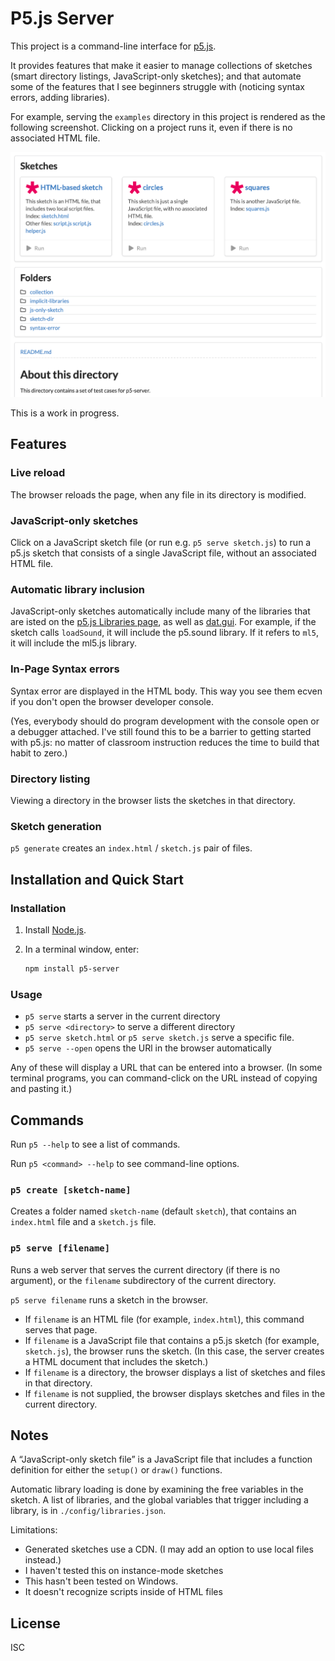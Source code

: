 # P5.js Server

This project is a command-line interface for [p5.js](https://p5js.org/).

It provides features that make it easier to manage collections of sketches
(smart directory listings, JavaScript-only sketches); and that automate some of
the features that I see beginners struggle with (noticing syntax errors, adding
libraries).

For example, serving the `examples` directory in this project is rendered as the
following screenshot. Clicking on a project runs it, even if there is no
associated HTML file.

![screenshot](docs/screenshot.png)

This is a work in progress.

## Features

### Live reload

The browser reloads the page, when any file in its directory is modified.

### JavaScript-only sketches

Click on a JavaScript sketch file (or run e.g. `p5 serve sketch.js`) to run a
p5.js sketch that consists of a single JavaScript file, without an associated
HTML file.

### Automatic library inclusion

JavaScript-only sketches automatically include many of the libraries that are
isted on the [p5.js Libraries page](https://p5js.org/libraries/), as well as
[dat.gui](https://github.com/dataarts/dat.gui). For example, if the sketch calls
`loadSound`, it will include the p5.sound library. If it refers to `ml5`, it
will include the ml5.js library.

### In-Page Syntax errors

Syntax error are displayed in the HTML body. This way you see them ecven if you
don't open the browser developer console.

(Yes, everybody should do program development with the console open or a
debugger attached. I've still found this to be a barrier to getting started with
p5.js: no matter of classroom instruction reduces the time to build that habit
to zero.)

### Directory listing

Viewing a directory in the browser lists the sketches in that directory.

### Sketch generation

`p5 generate` creates an `index.html` / `sketch.js` pair of files.

## Installation and Quick Start

### Installation

1. Install [Node.js](https://nodejs.org/).

2. In a terminal window, enter:

    ```sh
    npm install p5-server
    ```

### Usage

* `p5 serve` starts a server in the current directory
* `p5 serve <directory>` to serve a different directory
* `p5 serve sketch.html` or `p5 serve sketch.js` serve a specific file.
* `p5 serve --open` opens the URl in the browser automatically

Any of these will display a URL that can be entered into a browser. (In some
terminal programs, you can command-click on the URL instead of copying and
pasting it.)

## Commands

Run `p5 --help` to see a list of commands.

Run `p5 <command> --help` to see command-line options.

### `p5 create [sketch-name]`

Creates a folder named `sketch-name` (default `sketch`), that contains an
`index.html` file and a `sketch.js` file.

### `p5 serve [filename]`

Runs a web server that serves the current directory (if there is no argument),
or the `filename` subdirectory of the current directory.

`p5 serve filename` runs a sketch in the browser.

* If `filename` is an HTML file (for example, `index.html`), this command serves
  that page.
* If `filename` is a JavaScript file that contains a p5.js sketch (for example,
  `sketch.js`), the browser runs the sketch. (In this case, the server creates a
  HTML document that includes the sketch.)
* If `filename` is a directory, the browser displays a list of sketches and files in that directory.
* If `filename` is not supplied, the browser displays sketches and files in the
  current directory.

## Notes

A “JavaScript-only sketch file” is a JavaScript file that includes a function
definition for either the `setup()` or `draw()` functions.

Automatic library loading is done by examining the free variables in the sketch.
A list of libraries, and the global variables that trigger including a library,
is in `./config/libraries.json`.

Limitations:

* Generated sketches use a CDN. (I may add an option to use local files instead.)
* I haven't tested this on instance-mode sketches
* This hasn't been tested on Windows.
* It doesn't recognize scripts inside of HTML files

## License

ISC
